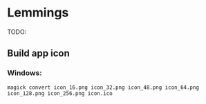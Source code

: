 # Lemmings

TODO:

## Build app icon

### Windows:

`magick convert icon_16.png icon_32.png icon_48.png icon_64.png icon_128.png icon_256.png icon.ico`
